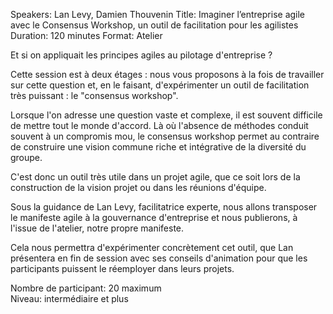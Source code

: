 Speakers: Lan Levy, Damien Thouvenin
Title: Imaginer l’entreprise agile avec le Consensus Workshop, un outil de facilitation pour les agilistes
Duration: 120 minutes
Format: Atelier

Et si on appliquait les principes agiles au pilotage d'entreprise ?

Cette session est à deux étages : nous vous proposons à la fois de travailler sur cette question et, en le faisant, d'expérimenter un outil de facilitation très puissant : le "consensus workshop".

Lorsque l'on adresse une question vaste et complexe, il est souvent difficile de mettre tout le monde d'accord.
Là où l'absence de méthodes conduit souvent à un compromis mou, le consensus workshop permet au contraire de construire une vision commune riche et intégrative de la diversité du groupe.

C'est donc un outil très utile dans un projet agile, que ce soit lors de la construction de la vision projet ou dans les réunions d'équipe.

Sous la guidance de Lan Levy, facilitatrice experte, nous allons transposer le manifeste agile à la gouvernance d'entreprise et nous publierons, à l'issue de l'atelier, notre propre manifeste.

Cela nous permettra d'expérimenter concrètement cet outil, que Lan présentera en fin de session avec ses conseils d'animation pour que les participants puissent le réemployer dans leurs projets.

Nombre de participant: 20 maximum  
Niveau: intermédiaire et plus
